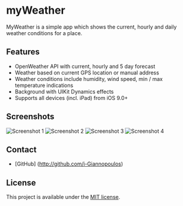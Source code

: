 # myWeather
MyWeather is a simple app which shows the current, hourly and daily weather conditions for a place.

## Features

- OpenWeather API with current, hourly and 5 day forecast
- Weather based on current GPS location or manual address
- Weather conditions include humidity, wind speed, min / max temperature indications
- Background with UIKit Dynamics effects
- Supports all devices (incl. iPad) from iOS 9.0+

## Screenshots
![Screenshot 1](https://github.com/i-Giannopoulos/myWeather/blob/master/Screenshots/Screenshot_1.PNG)
![Screenshot 2](https://github.com/i-Giannopoulos/myWeather/blob/master/Screenshots/Screenshot_2.PNG)
![Screenshot 3](https://github.com/i-Giannopoulos/myWeather/blob/master/Screenshots/Screenshot_3.PNGng)
![Screenshot 4](https://github.com/i-Giannopoulos/myWeather/blob/master/Screenshots/Screenshot_4.PNG)

## Contact

- [GitHub] (http://github.com/i-Giannopoulos)

## License

This project is available under the [MIT license](http://www.opensource.org/licenses/mit-license.php).

